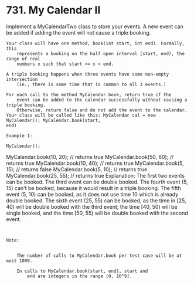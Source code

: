 # 731. My Calendar II

Implement a MyCalendarTwo class to store your events. A new event can be added
        if adding the event will not cause a triple booking.

    Your class will have one method, book(int start, int end). Formally, this
        represents a booking on the half open interval [start, end), the range of real
        numbers x such that start <= x < end.

    A triple booking happens when three events have some non-empty intersection
        (ie., there is some time that is common to all 3 events.)

    For each call to the method MyCalendar.book, return true if the
        event can be added to the calendar successfully without causing a triple booking.
        Otherwise, return false and do not add the event to the calendar.
    Your class will be called like this: MyCalendar cal = new MyCalendar(); MyCalendar.book(start,
    end)

    Example 1:

    MyCalendar();
MyCalendar.book(10, 20); // returns true
MyCalendar.book(50, 60); // returns true
MyCalendar.book(10, 40); // returns true
MyCalendar.book(5, 15); // returns false
MyCalendar.book(5, 10); // returns true
MyCalendar.book(25, 55); // returns true
Explanation:
The first two events can be booked.  The third event can be double booked.
The fourth event (5, 15) can't be booked, because it would result in a triple booking.
The fifth event (5, 10) can be booked, as it does not use time 10 which is already double booked.
The sixth event (25, 55) can be booked, as the time in [25, 40) will be double booked with the third event;
the time [40, 50) will be single booked, and the time [50, 55) will be double booked with the second event.

     

    Note:

    
        The number of calls to MyCalendar.book per test case will be at most 1000.
        
        In calls to MyCalendar.book(start, end), start and
            end are integers in the range [0, 10^9].